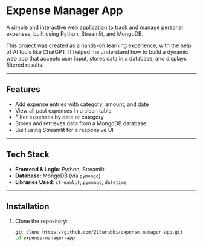 # Expense Manager App

A simple and interactive web application to track and manage personal expenses, built using Python, Streamlit, and MongoDB.

This project was created as a hands-on learning experience, with the help of AI tools like ChatGPT. It helped me understand how to build a dynamic web app that accepts user input, stores data in a database, and displays filtered results.

---

## Features

- Add expense entries with category, amount, and date
- View all past expenses in a clean table
- Filter expenses by date or category
- Stores and retrieves data from a MongoDB database
- Built using Streamlit for a responsive UI

---

## Tech Stack

- **Frontend & Logic**: Python, Streamlit
- **Database**: MongoDB (via `pymongo`)
- **Libraries Used**: `streamlit`, `pymongo`, `datetime`

---

## Installation

1. Clone the repository:
   ```bash
   git clone https://github.com/21Surabhi/expense-manager-app.git
   cd expense-manager-app
   ```
